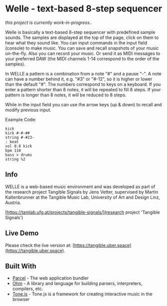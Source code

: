 # Welle - text-based 8-step sequencer

_this project is currently work-in-progress.._

Welle is basically a text-based 8-step sequencer with predefined sample sounds.
The samples are displayed at the top of the page, click on them to hear what they sound like.
You can input commands in the input field (console) to make music.
You can save and recall snapshots of your music on-the-fly.
Also you can record your music. Or send it as MIDI messages to your
preferred DAW (the MIDI channels 1-14 correspond to the order of the samples).

In WELLE a pattern is a combination from a note "#" and a pause "-".
A note can have a number behind it, e.g. "#3" or "#-12", so it is higher or
lower than the default "#". The numbers correspond to keys on a keyboard.
If you enter a pattern shorter than 8 notes, it will be repeated to fill 8 steps.
If your pattern is longer than 8 notes, it will be reduced to 8 steps.

While in the input field you can use the arrow keys (up & down) to recall and modify previous input.

Example Code:

```
kick
kick #-#-##
string #-#23-
: beat
vol 0.8 kick
bpm 110
bass > drums
string %2
```

## Info

WELLE is a web-based music environment and was developed as part
of the research project Tangible Signals by Jens Vetter,
supervised by Martin Kaltenbrunner at the Tangible Music Lab,
University of Art and Design Linz, Austria.

[https://tamlab.ufg.at/projects/tangible-signals/](research project 'Tangible Signals')

## Live Demo

Please check the live version at:
[https://tangible.uber.space](https://tangible.uber.space).

## Built With

-   [Parcel](https://parceljs.org/) - The web application bundler
-   [Ohm](https://ohmlang.github.io) - A library and language for building parsers, interpreters, compilers, etc.
-   [Tone.js](https://tonejs.github.io/) - Tone.js is a framework for creating interactive music in the browser
